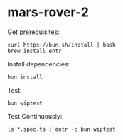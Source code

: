 # mars-rover-2

Get prerequisites:

```shell
curl https://bun.sh/install | bash
brew install entr
```

Install dependencies:

```shell
bun install
```

Test:

```shell
bun wiptest
```

Test Continuously:

```shell
ls *.spec.ts | entr -c bun wiptest
```
